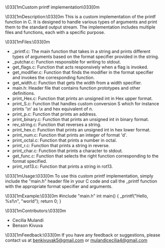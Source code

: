 \033[1mCustom printf implementation\033[0m

\033[1mDescription:\033[0m
This is a custom implementation of the printf function in C. It is designed to handle various types of arguments and print them to the standard output stream. The implementation includes multiple files and functions, each with a specific purpose. 

\033[1mFiles:\033[0m
- _printf.c: The main function that takes in a string and prints different types of arguments based on the format specifier provided in the string.
- _putchar.c: Function responsible for writing to stdout.
- get_flags.c: Function that acts responsively when a flag is invoked.
- get_modifier.c: Function that finds the modifier in the format specifier and invokes the corresponding function.
- get_width.c: Function that gets the width from a width specifier.
- main.h: Header file that contains function prototypes and other definitions.
- print_Hex.c: Function that prints an unsigned int in Hex upper format.
- print_S.c: Function that handles custom conversion S which for instance prints '\n' as \x and hex equivalent of n.
- print_p.c: Function that prints an address.
- print_binary.c: Function that prints an unsigned int in binary format.
- rev_string.c: Function that reverses a string.
- print_hex.c: Function that prints an unsigned int in hex lower format.
- print_num.c: Function that prints an integer of format 'd'.
- print_octal.c: Function that prints a number in octal.
- print_r.c: Function that prints a string in reverse.
- print_char.c: Function that prints a character to stdout.
- get_func.c: Function that selects the right function corresponding to the format specified.
- print_rot13.c: Function that prints a string in rot13.

\033[1mUsage:\033[0m
To use this custom printf implementation, simply include the "main.h" header file in your C code and call the _printf function with the appropriate format specifier and arguments.

\033[1mExample:\033[0m
#include "main.h"
int main()
{
   _printf("Hello, %s!\n", "world");
   return 0;
}


\033[1mContributors:\033[0m
- Cecilia Mulandi
- Benson Kivuva

\033[1mFeedback:\033[0m
If you have any feedback or suggestions, please contact us at benkivuvak5@gmail.com or mulandicecilia4@gmail.com

